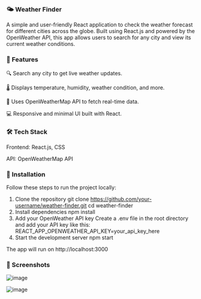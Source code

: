### 🌤️ Weather Finder

A simple and user-friendly React application to check the weather forecast for different cities across the globe. Built using React.js and powered by the OpenWeather API, this app allows users to search for any city and view its current weather conditions.

### 🚀 Features

🔍 Search any city to get live weather updates.

🌡️ Displays temperature, humidity, weather condition, and more.

📡 Uses OpenWeatherMap API to fetch real-time data.

💻 Responsive and minimal UI built with React.

### 🛠️ Tech Stack

Frontend: React.js, CSS

API: OpenWeatherMap API

### 🧩 Installation

Follow these steps to run the project locally:

1. Clone the repository
    git clone https://github.com/your-username/weather-finder.git
    cd weather-finder
2. Install dependencies
    npm install
3. Add your OpenWeather API key
    Create a .env file in the root directory and add your API key like this:
        REACT_APP_OPENWEATHER_API_KEY=your_api_key_here
4. Start the development server
    npm start

  The app will run on http://localhost:3000

### 📸 Screenshots

![image](https://github.com/user-attachments/assets/e45ad26b-f02c-4e02-9831-aef8b688cd95)

![image](https://github.com/user-attachments/assets/8562138a-b103-4271-af7c-8919746b3000)




